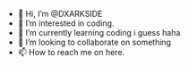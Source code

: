 - 👋 Hi, I’m @DXARKSIDE
- 👀 I’m interested in coding.
- 🌱 I’m currently learning coding i guess haha
- 💞️ I’m looking to collaborate on something
- 📫 How to reach me on here.


